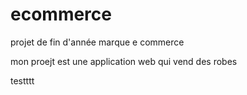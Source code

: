# ecommerce
projet de fin d'année marque e commerce

mon proejt est une application web qui vend des robes 

testttt
